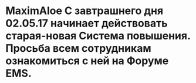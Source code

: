 # MaximAloe С завтрашнего дня 02.05.17 начинает действовать старая-новая Система повышения. Просьба всем сотрудникам ознакомиться с ней на Форуме EMS.
